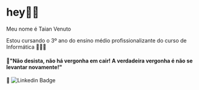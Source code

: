 # hey👋🏻

Meu nome é Taian Venuto

Estou cursando o 3º ano do ensino médio profissionalizante do curso de Informática 👩🏼‍💻

#### 📌"Não desista, não há vergonha em cair! A verdadeira vergonha é não se levantar novamente!"

📌 ![Linkedin Badge](https://img.shields.io/badge/-Linkedin-blue?style=flat-square&logoColor=white&link=www.linkedin.com/in/taian-r-castro-venuto-a06961197)


